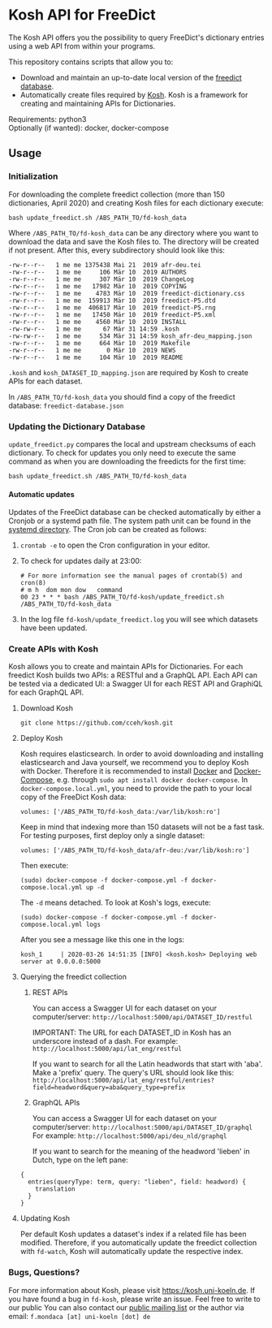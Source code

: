 Kosh API for FreeDict
==================

The Kosh API offers you the possibility to query FreeDict's dictionary entries
using a web API from within your programs.

This repository contains scripts that allow you to: 

- Download and maintain an up-to-date local version of the [freedict database](https://freedict.org/freedict-database.json).
- Automatically create files required by [Kosh](http://kosh.uni-koeln.de). Kosh is a framework for creating and maintaining APIs for Dictionaries.

Requirements: python3\
Optionally (if wanted): docker, docker-compose

Usage
-----

### Initialization

For downloading the complete freedict collection (more than 150 dictionaries,
April 2020) and creating Kosh files for each dictionary execute:

    bash update_freedict.sh /ABS_PATH_TO/fd-kosh_data

Where `/ABS_PATH_TO/fd-kosh_data` can be any directory where you want to download the data and save the Kosh files to. The directory will be created if not present.
After this, every subdirectory should look like this:

```
-rw-r--r--   1 me me 1375438 Mai 21  2019 afr-deu.tei
-rw-r--r--   1 me me     106 Mär 10  2019 AUTHORS
-rw-r--r--   1 me me     307 Mär 10  2019 ChangeLog
-rw-r--r--   1 me me   17982 Mär 10  2019 COPYING
-rw-r--r--   1 me me    4783 Mär 10  2019 freedict-dictionary.css
-rw-r--r--   1 me me  159913 Mär 10  2019 freedict-P5.dtd
-rw-r--r--   1 me me  406817 Mär 10  2019 freedict-P5.rng
-rw-r--r--   1 me me   17450 Mär 10  2019 freedict-P5.xml
-rw-r--r--   1 me me    4560 Mär 10  2019 INSTALL
-rw-rw-r--   1 me me      67 Mär 31 14:59 .kosh
-rw-rw-r--   1 me me     534 Mär 31 14:59 kosh_afr-deu_mapping.json
-rw-r--r--   1 me me     664 Mär 10  2019 Makefile
-rw-r--r--   1 me me       0 Mär 10  2019 NEWS
-rw-r--r--   1 me me     104 Mär 10  2019 README
```

`.kosh` and `kosh_DATASET_ID_mapping.json` are required by Kosh to create APIs for each dataset.

In `/ABS_PATH_TO/fd-kosh_data` you should find a copy of the freedict database: `freedict-database.json`

### Updating the Dictionary Database

`update_freedict.py` compares the local and upstream checksums of each dictionary. 
To check for updates you only need to execute the same command as when you are downloading the freedicts for the first time:

    bash update_freedict.sh /ABS_PATH_TO/fd-kosh_data

#### Automatic updates

Updates of the FreeDict database can be checked automatically by either a
Cronjob or a systemd path file. The system path unit can be found in the
[systemd directory](systemd). The Cron job can be created as follows:

1. `crontab -e` to open the Cron configuration in your editor.
2. To check for updates daily at 23:00: 

    ```
    # For more information see the manual pages of crontab(5) and cron(8)
    # m h  dom mon dow   command
    00 23 * * * bash /ABS_PATH_TO/fd-kosh/update_freedict.sh /ABS_PATH_TO/fd-kosh_data
    ```
3.  In the log file `fd-kosh/update_freedict.log` you will see which datasets have been updated.

### Create APIs with Kosh

Kosh allows you to create and maintain APIs for Dictionaries. 
For each freedict Kosh builds two APIs: a RESTful and a GraphQL API.
Each API can be tested via a dedicated UI: a Swagger UI for each REST API and GraphiQL for each GraphQL API.

1.  Download Kosh

        git clone https://github.com/cceh/kosh.git
2.  Deploy Kosh

    Kosh requires elasticsearch. In order to avoid downloading and installing
    elasticsearch and Java yourself, we recommend you to deploy Kosh with
    Docker. Therefore it is recommended to install
    [Docker](https://docs.docker.com/install/) and
    [Docker-Compose](https://docs.docker.com/compose/install/), e.g. through
    `sudo apt install docker docker-compose`.
    In `docker-compose.local.yml`, you need to provide the path to your local
    copy of the FreeDict Kosh data:

        volumes: ['/ABS_PATH_TO/fd-kosh_data:/var/lib/kosh:ro']

    Keep in mind that indexing more than 150 datasets will not be a fast task.
    For testing purposes, first deploy only a single dataset:

        volumes: ['/ABS_PATH_TO/fd-kosh_data/afr-deu:/var/lib/kosh:ro']

    Then execute:

        (sudo) docker-compose -f docker-compose.yml -f docker-compose.local.yml up -d

    The `-d` means detached. To look at Kosh's logs, execute:

        (sudo) docker-compose -f docker-compose.yml -f docker-compose.local.yml logs

    After you see a message like this one in the logs:

        kosh_1     | 2020-03-26 14:51:35 [INFO] <kosh.kosh> Deploying web server at 0.0.0.0:5000

3.  Querying the freedict collection
    1.  REST APIs

        You can access a Swagger UI for each dataset on your computer/server: `http://localhost:5000/api/DATASET_ID/restful`

        IMPORTANT: The URL for each DATASET_ID in Kosh has an underscore instead of a dash.
        For example: `http://localhost:5000/api/lat_eng/restful`

        If you want to search for all the Latin headwords that start with 'aba'. Make a 'prefix' query. The query's URL should look like this:\
        `http://localhost:5000/api/lat_eng/restful/entries?field=headword&query=aba&query_type=prefix`
    2.  GraphQL APIs

        You can access a Swagger UI for each dataset on your computer/server: `http://localhost:5000/api/DATASET_ID/graphql`\
        For example: `http://localhost:5000/api/deu_nld/graphql`

        If you want to search for the meaning of the headword 'lieben' in Dutch, type on the left pane:

    ```
    {
      entries(queryType: term, query: "lieben", field: headword) {
        translation
      }
    }
    
    ```

4. Updating Kosh

    Per default Kosh updates a dataset's index if a related file has been
    modified. Therefore, if you automatically update the freedict collection
    with `fd-watch`, Kosh will automatically update the respective index. 
 
### Bugs, Questions?

For more information about Kosh, please visit <https://kosh.uni-koeln.de>. If
you have found a bug in `fd-kosh`, please write an issue. Feel free to write to
our public 
You can also contact our
[public mailing list](https://www.freelists.org/list/freedict) or the author via
email: `f.mondaca [at] uni-koeln [dot] de`
